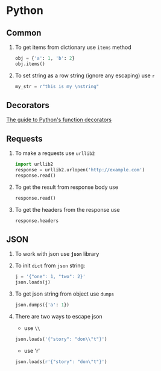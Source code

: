 # Python

## Common

1. To get items from dictionary use `items` method

    ```python
    obj = {'a': 1, 'b': 2}
    obj.items()
    ```
2. To set string as a row string (ignore any escaping) use `r`
    ```python
    my_str = r"this is my \nstring"
    ```

## Decorators

[The guide to Python's function decorators](http://thecodeship.com/patterns/guide-to-python-function-decorators/)

## Requests

1. To make a requests use `urllib2`

    ```python
    import urllib2
    response = urllib2.urlopen('http://example.com')
    response.read()
    ```

2. To get the result from response body use

    ```python
    response.read()
    ```

3. To get the headers from the response use

    ```python
    response.headers
    ```

## JSON

1. To work with json use **`json`** library

2. To init `dict` from `json` string:

    ```python
    j = '{"one": 1, "two": 2}'
    json.loads(j)
    ```

3. To get json string from object use `dumps`

    ```python
    json.dumps({'a': 1})
    ```

3. There are two ways to escape json
    * use `\\`
    ```python
    json.loads('{"story": "don\\"t"}')
    ```

    * use 'r'
    ```python
    json.loads(r'{"story": "don\"t"}')
    ```
